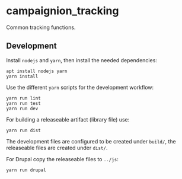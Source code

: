 # campaignion_tracking

Common tracking functions.

## Development

Install `nodejs` and `yarn`, then install the needed dependencies:

    apt install nodejs yarn
    yarn install

Use the different `yarn` scripts for the development workflow:

    yarn run lint
    yarn run test
    yarn run dev

For building a releaseable artifact (library file) use:

    yarn run dist

The development files are configured to be created under `build/`, the
releaseable files are created under `dist/`.

For Drupal copy the releaseable files to `../js`:

    yarn run drupal
